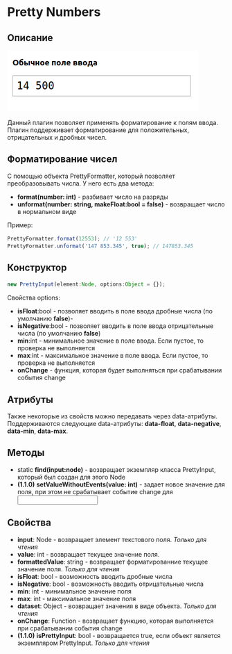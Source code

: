 # Pretty Numbers

## Описание
![Пример](/example.png)

Данный плагин позволяет применять форматирование к полям ввода. Плагин поддерживает форматирование для положительных, отрицательных и дробных чисел.


## Форматирование чисел

С помощью объекта PrettyFormatter, который позволяет преобразовывать числа. У него есть два метода:

- **format(number: int)** - разбивает число на разряды
- **unformat(number: string, makeFloat:bool = false)** - возвращает число в нормальном виде

Пример:
```js
PrettyFormatter.format(12553); // '12 553'
PrettyFormatter.unformat('147 853.345', true); // 147853.345
```
## Конструктор

```js
new PrettyInput(element:Node, options:Object = {});
```

Свойства options:
- **isFloat**:bool - позволяет вводить в поле ввода дробные числа (по умолчанию __false__)-
- **isNegative**:bool - позволяет вводить в поле ввода отрицательные числа (по умолчанию __false__)
- **min**:int - минимальное значение в поле ввода. Если пустое, то проверка не выполняется
- **max**:int - максимальное значение в поле ввода. Если пустое, то проверка не выполняется
- **onChange** - функция, которая будет выполняться при срабатывании события change

## Атрибуты

Также некоторые из свойств можно передавать через data-атрибуты. Поддерживаются следующие data-атрибуты: **data-float**, **data-negative**, **data-min**, **data-max**.

## Методы

- static **find(input:node)** - возвращает экземпляр класса PrettyInput, который был создан для этого Node
- __(1.1.0)__ **setValueWithoutEvents(value: int)** - задает новое значение для поля, при этом не срабатывает событие change для <input>

## Свойства

- **input**: Node - возвращает элемент текстового поля. *Только для чтения*
- **value**: int - возвращает текущее значение поля.
- **formattedValue**: string - возвращает форматированние текущее значение поля. *Только для чтения*
- **isFloat**: bool - возможность вводить дробные числа
- **isNegative**: bool - возможность вводить отрицательные числа
- **min**: int - минимальное значение поля
- **max**: int - максимальное значение поля
- **dataset**: Object - возвращает значения в виде объекта. *Только для чтения*
- **onChange**: Function - возвращает функцию, которая выполняется при срабатывании события change
- __(1.1.0)__ **isPrettyInput**: bool - возвращается true, если объект является экземпляром PrettyInput. *Только для чтения*
